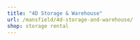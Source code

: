 ```yaml
---
title: "4D Storage & Warehouse"
url: /mansfield/4d-storage-and-warehouse/
shop: storage rental
---
```

